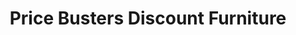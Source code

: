 ---
title: "Price Busters Discount Furniture"
url: /highlandtown/price-busters-discount-furniture/
shop: Möbel
---